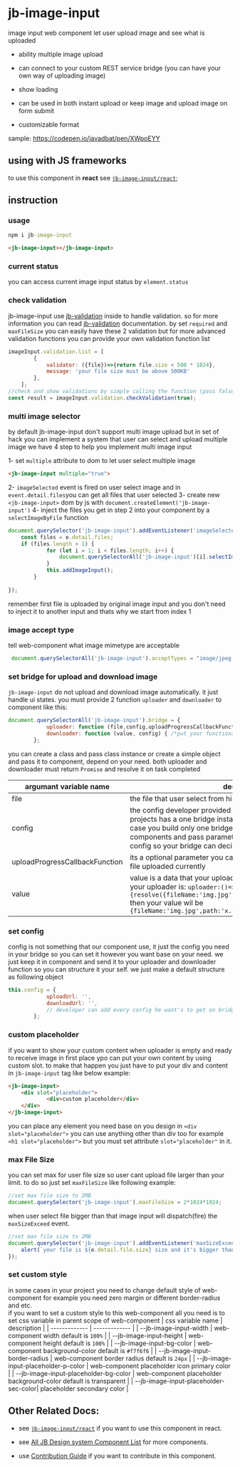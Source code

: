 # jb-image-input

image input web component let user upload image and see what is uploaded

- ability multiple image upload

- can connect to your custom REST service bridge (you can have your own way of uploading image)

- show loading

- can be used in both instant upload or keep image and upload image on form submit

- customizable format

sample: <https://codepen.io/javadbat/pen/XWpoEYY>

## using with JS frameworks

to use this component in **react** see [`jb-image-input/react`](https://github.com/javadbat/jb-image-input/tree/main/react);

## instruction

### usage

```cmd
npm i jb-image-input
```

```html
<jb-image-input></jb-image-input>
```

### current status

you can access current image input status by `element.status`

### check validation

jb-image-input use [jb-validation](https://github.com/javadbat/jb-validation) inside to handle validation. so for more information you can read [jb-validation](https://github.com/javadbat/jb-validation) documentation.
by set `required` and `maxFileSize` you can easily have these 2 validation but for more advanced validation functions you can provide your own validation function list

```javascript
imageInput.validation.list = [
        {
            validator: ({file})=>{return file.size < 500 * 1024},
            message: 'your file size must be above 500KB'
        },
    ];
//check and show validations by simple calling the function (pass false if you dont want to show error and just want to check silently)
const result = imageInput.validation.checkValidation(true);
```

### multi image selector

by default jb-image-input don't support multi image upload but in set of hack you can implement a system that user can select and upload multiple image
we have 4 step to help you implement multi image input

1- set `multiple` attribute to dom to let user select multiple image

```html
<jb-image-input multiple="true">
```

2- `imageSelected` event is fired on user select image and in `event.detail.files`you can get all files that user selected
3- create new `<jb-image-input>` dom by js with `document.createElement('jb-image-input')`
4- inject the files you get in step 2 into your component by a `selectImageByFile` function

```js
document.querySelector('jb-image-input').addEventListener('imageSelected',function(e){
    const files = e.detail.files;
    if (files.length > 1) {
            for (let i = 1; i < files.length; i++) {
                document.querySelectorAll('jb-image-input')[i].selectImageByFile(files[i])
            }
            this.addImageInput();
        }
    
});

```

remember first file is uploaded by original image input and you don't need to inject it to another input and thats why we start from index 1

### image accept type

tell web-component what image mimetype are acceptable

```js
 document.querySelectorAll('jb-image-input').acceptTypes = "image/jpeg,image/jpg,image/png,image/svg+xml"

```
### set bridge for upload and download image

`jb-image-input` do not upload and download image automatically. it just handle ui states.
you must provide 2 function `uploader` and `downloader` to component like this:

```javascript
document.querySelectorAll('jb-image-input').bridge = {
            uploader: function (file,config,uploadProgressCallbackFunction) { /*put your functionality here*/},
            downloader: function (value, config) { /*put your functionality here*/}
        };
```

you can create a class and pass class instance or create a simple object and pass it to component, depend on your need.
both uploader and downloader must return `Promise` and resolve it on task completed

| argumant variable name              | description                                                                                   |
| -------------                       | -------------                                                                                 |
| file                                | the file that user select from his computer                                                   |
| config                              | the config developer provided to component. most of the times projects has a one bridge instance for many image input so in this case you build only one bridge and pass it to all of your components and pass parameter like `url`, `method` , `fieldName`, ... in config so your bridge can decide how to upload and download app |
| uploadProgressCallbackFunction      | its a optional parameter you can use to tell component how much file uploaded currently                                     |
| value                               | value is a data that your uploader promise resolved for example if your uploader is: `uploader:()=>{upload().then(()=>{resolve({fileName:'img.jpg',path:'x.com/img.jpg',id:'10'})})}` then your value wil be `{fileName:'img.jpg',path:'x.com/img.jpg',id:'10'}`|

### set config

config is not something that our component use, it just the config you need in your bridge so you can set it however you want base on your need. we just keep it in component and send it to your uploader and downloader function so you can structure it your self. we just make a default structure as following object

```javascript
this.config = {
            uploadUrl: '',
            downloadUrl: '',
            // developer can add every config he want's to get on bridge functions
        };
```

### custom placeholder
if you want to show your custom content when uploader is empty and ready to receive image in first place ypo can put your own content by using custom slot.
to make that happen you just have to put your div and content in `jb-image-input` tag like below example:

```HTML
<jb-image-input>
    <div slot="placeholder">
            <div>custom placeholder</div>
    </div>
</jb-image-input>
```
you can place any element you need base on you design in `<div slot="placeholder">` you can use anything other than div too for example `<h1 slot="placeholder">` but you must set attribute `slot="placeholder"` in it.

### max File Size

you can set max for user file size so user cant upload file larger than your limit. to do so just set `maxFileSize` like following example:

```javascript
//set max file size to 2MB
document.querySelector('jb-image-input').maxFileSize = 2*1024*1024;
```
when user select file bigger than that image input will  dispatch(fire) the `maxSizeExceed` event.
```javascript
//set max file size to 2MB
document.querySelector('jb-image-input').addEventListener('maxSizeExceed',(e)=>{
    alert(`your file is ${e.detail.file.size} size and it's bigger than 2MB`);
});
```

### set custom style

in some cases in your project you need to change default style of web-component for example you need zero margin or different border-radius and etc.    
if you want to set a custom style to this web-component all you need is to set css variable in parent scope of web-component 
| css variable name                     | description                                                                                   |
| -------------                         | -------------                                                                                 |
| --jb-image-input-width                | web-component width default is `100%`                                                         |
| --jb-image-input-height               | web-component height default is `100%`                                                        |
| --jb-image-input-bg-color             | web-component background-color default is `#f7f6f6`                                           |
| --jb-image-input-border-radius        | web-component border radius default is `24px`                                                 |
| --jb-image-input-placeholder-p-color  | web-component placeholder icon primary color                                                   |
| --jb-image-input-placeholder-bg-color | web-component placeholder background-color default is transparent                              |
| --jb-image-input-placeholder-sec-color| placeholder secondary color                                                                   |

## Other Related Docs:

- see [`jb-image-input/react`](https://github.com/javadbat/jb-image-input/tree/main/react) if you want to use this component in react.

- see [All JB Design system Component List](https://github.com/javadbat/design-system/blob/main/docs/component-list.md) for more components.

- use [Contribution Guide](https://github.com/javadbat/design-system/blob/main/docs/contribution-guide.md) if you want to contribute in this component.